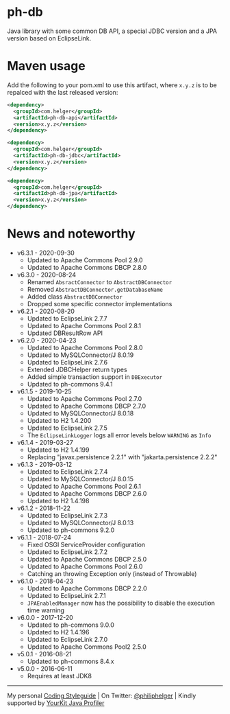 # ph-db

Java library with some common DB API, a special JDBC version and a JPA version based on EclipseLink.

# Maven usage

Add the following to your pom.xml to use this artifact, where `x.y.z` is to be repalced with the last released version:

```xml
<dependency>
  <groupId>com.helger</groupId>
  <artifactId>ph-db-api</artifactId>
  <version>x.y.z</version>
</dependency>
```

```xml
<dependency>
  <groupId>com.helger</groupId>
  <artifactId>ph-db-jdbc</artifactId>
  <version>x.y.z</version>
</dependency>
```

```xml
<dependency>
  <groupId>com.helger</groupId>
  <artifactId>ph-db-jpa</artifactId>
  <version>x.y.z</version>
</dependency>
```

# News and noteworthy

* v6.3.1 - 2020-09-30
    * Updated to Apache Commons Pool 2.9.0
    * Updated to Apache Commons DBCP 2.8.0
* v6.3.0 - 2020-08-24
    * Renamed `AbsractConnector` to `AbstractDBConnector`
    * Removed `AbstractDBConnector.getDatabaseName`
    * Added class `AbstractDBConnector`
    * Dropped some specific connector implementations
* v6.2.1 - 2020-08-20
    * Updated to EclipseLink 2.7.7
    * Updated to Apache Commons Pool 2.8.1
    * Updated DBResultRow API
* v6.2.0 - 2020-04-23
    * Updated to Apache Commons Pool 2.8.0
    * Updated to MySQLConnector/J 8.0.19
    * Updated to EclipseLink 2.7.6
    * Extended JDBCHelper return types
    * Added simple transaction support in `DBExecutor`
    * Updated to ph-commons 9.4.1
* v6.1.5 - 2019-10-25
    * Updated to Apache Commons Pool 2.7.0
    * Updated to Apache Commons DBCP 2.7.0
    * Updated to MySQLConnector/J 8.0.18
    * Updated to H2 1.4.200
    * Updated to EclipseLink 2.7.5
    * The `EclipseLinkLogger` logs all error levels below `WARNING` as `Info`
* v6.1.4 - 2019-03-27
    * Updated to H2 1.4.199
    * Replacing "javax.persistence 2.2.1" with "jakarta.persistence 2.2.2"
* v6.1.3 - 2019-03-12
    * Updated to EclipseLink 2.7.4
    * Updated to MySQLConnector/J 8.0.15
    * Updated to Apache Commons Pool 2.6.1
    * Updated to Apache Commons DBCP 2.6.0
    * Updated to H2 1.4.198
* v6.1.2 - 2018-11-22
    * Updated to EclipseLink 2.7.3
    * Updated to MySQLConnector/J 8.0.13
    * Updated to ph-commons 9.2.0
* v6.1.1 - 2018-07-24
    * Fixed OSGI ServiceProvider configuration
    * Updated to EclipseLink 2.7.2
    * Updated to Apache Commons DBCP 2.5.0
    * Updated to Apache Commons Pool 2.6.0
    * Catching an throwing Exception only (instead of Throwable)
* v6.1.0 - 2018-04-23
    * Updated to Apache Commons DBCP 2.2.0
    * Updated to EclipseLink 2.7.1
    * `JPAEnabledManager` now has the possibility to disable the execution time warning
* v6.0.0 - 2017-12-20
    * Updated to ph-commons 9.0.0
    * Updated to H2 1.4.196
    * Updated to EclipseLink 2.7.0
    * Updated to Apache Commons Pool2 2.5.0
* v5.0.1 - 2016-08-21
    * Updated to ph-commons 8.4.x
* v5.0.0 - 2016-06-11
    * Requires at least JDK8

---

My personal [Coding Styleguide](https://github.com/phax/meta/blob/master/CodingStyleguide.md) |
On Twitter: <a href="https://twitter.com/philiphelger">@philiphelger</a> |
Kindly supported by [YourKit Java Profiler](https://www.yourkit.com)